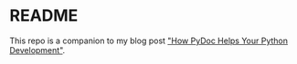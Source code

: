 # README

This repo is a companion to my blog post ["How PyDoc Helps Your Python Development"](https://blog.dennisokeeffe.com/blog/2021-08-07-how-pydoc-helps-your-python-development).
